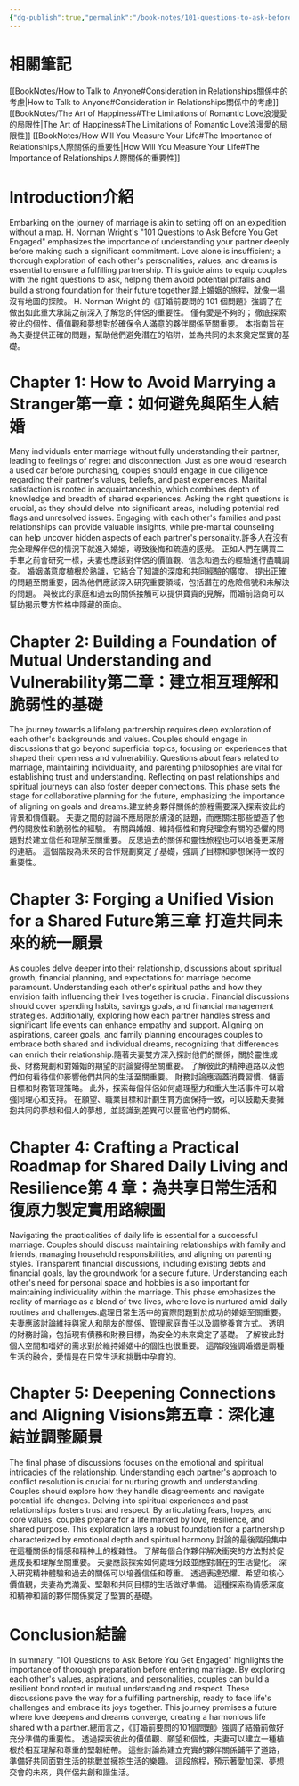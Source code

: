 ```yaml
---
{"dg-publish":true,"permalink":"/book-notes/101-questions-to-ask-before-you-get-engaged/","dgPassFrontmatter":true,"created":"2024-11-24T10:41:52.061+08:00","updated":"2024-11-27T22:54:35.535+08:00"}
---
```


# 相關筆記
[[BookNotes/How to Talk to Anyone#Consideration in Relationships關係中的考慮\|How to Talk to Anyone#Consideration in Relationships關係中的考慮]]
[[BookNotes/The Art of Happiness#The Limitations of Romantic Love浪漫愛的局限性\|The Art of Happiness#The Limitations of Romantic Love浪漫愛的局限性]]
[[BookNotes/How Will You Measure Your Life#The Importance of Relationships人際關係的重要性\|How Will You Measure Your Life#The Importance of Relationships人際關係的重要性]]
# Introduction介紹

Embarking on the journey of marriage is akin to setting off on an expedition without a map. H. Norman Wright's "101 Questions to Ask Before You Get Engaged" emphasizes the importance of understanding your partner deeply before making such a significant commitment. Love alone is insufficient; a thorough exploration of each other's personalities, values, and dreams is essential to ensure a fulfilling partnership. This guide aims to equip couples with the right questions to ask, helping them avoid potential pitfalls and build a strong foundation for their future together.踏上婚姻的旅程，就像一場沒有地圖的探險。 H. Norman Wright 的《訂婚前要問的 101 個問題》強調了在做出如此重大承諾之前深入了解您的伴侶的重要性。 僅有愛是不夠的； 徹底探索彼此的個性、價值觀和夢想對於確保令人滿意的夥伴關係至關重要。 本指南旨在為夫妻提供正確的問題，幫助他們避免潛在的陷阱，並為共同的未來奠定堅實的基礎。

# Chapter 1: How to Avoid Marrying a Stranger第一章：如何避免與陌生人結婚

Many individuals enter marriage without fully understanding their partner, leading to feelings of regret and disconnection. Just as one would research a used car before purchasing, couples should engage in due diligence regarding their partner's values, beliefs, and past experiences. Marital satisfaction is rooted in acquaintanceship, which combines depth of knowledge and breadth of shared experiences. Asking the right questions is crucial, as they should delve into significant areas, including potential red flags and unresolved issues. Engaging with each other's families and past relationships can provide valuable insights, while pre-marital counseling can help uncover hidden aspects of each partner's personality.許多人在沒有完全理解伴侶的情況下就進入婚姻，導致後悔和疏遠的感覺。 正如人們在購買二手車之前會研究一樣，夫妻也應該對伴侶的價值觀、信念和過去的經驗進行盡職調查。 婚姻滿意度植根於熟識，它結合了知識的深度和共同經驗的廣度。 提出正確的問題至關重要，因為他們應該深入研究重要領域，包括潛在的危險信號和未解決的問題。 與彼此的家庭和過去的關係接觸可以提供寶貴的見解，而婚前諮商可以幫助揭示雙方性格中隱藏的面向。

# Chapter 2: Building a Foundation of Mutual Understanding and Vulnerability第二章：建立相互理解和脆弱性的基礎

The journey towards a lifelong partnership requires deep exploration of each other's backgrounds and values. Couples should engage in discussions that go beyond superficial topics, focusing on experiences that shaped their openness and vulnerability. Questions about fears related to marriage, maintaining individuality, and parenting philosophies are vital for establishing trust and understanding. Reflecting on past relationships and spiritual journeys can also foster deeper connections. This phase sets the stage for collaborative planning for the future, emphasizing the importance of aligning on goals and dreams.建立終身夥伴關係的旅程需要深入探索彼此的背景和價值觀。 夫妻之間的討論不應局限於膚淺的話題，而應關注那些塑造了他們的開放性和脆弱性的經驗。 有關與婚姻、維持個性和育兒理念有關的恐懼的問題對於建立信任和理解至關重要。 反思過去的關係和靈性旅程也可以培養更深層的連結。 這個階段為未來的合作規劃奠定了基礎，強調了目標和夢想保持一致的重要性。

# Chapter 3: Forging a Unified Vision for a Shared Future第三章 打造共同未來的統一願景

As couples delve deeper into their relationship, discussions about spiritual growth, financial planning, and expectations for marriage become paramount. Understanding each other's spiritual paths and how they envision faith influencing their lives together is crucial. Financial discussions should cover spending habits, savings goals, and financial management strategies. Additionally, exploring how each partner handles stress and significant life events can enhance empathy and support. Aligning on aspirations, career goals, and family planning encourages couples to embrace both shared and individual dreams, recognizing that differences can enrich their relationship.隨著夫妻雙方深入探討他們的關係，關於靈性成長、財務規劃和對婚姻的期望的討論變得至關重要。 了解彼此的精神道路以及他們如何看待信仰影響他們共同的生活至關重要。 財務討論應涵蓋消費習慣、儲蓄目標和財務管理策略。 此外，探索每個伴侶如何處理壓力和重大生活事件可以增強同理心和支持。 在願望、職業目標和計劃生育方面保持一致，可以鼓勵夫妻擁抱共同的夢想和個人的夢想，並認識到差異可以豐富他們的關係。

# Chapter 4: Crafting a Practical Roadmap for Shared Daily Living and Resilience第 4 章：為共享日常生活和復原力製定實用路線圖

Navigating the practicalities of daily life is essential for a successful marriage. Couples should discuss maintaining relationships with family and friends, managing household responsibilities, and aligning on parenting styles. Transparent financial discussions, including existing debts and financial goals, lay the groundwork for a secure future. Understanding each other's need for personal space and hobbies is also important for maintaining individuality within the marriage. This phase emphasizes the reality of marriage as a blend of two lives, where love is nurtured amid daily routines and challenges.處理日常生活中的實際問題對於成功的婚姻至關重要。 夫妻應該討論維持與家人和朋友的關係、管理家庭責任以及調整養育方式。 透明的財務討論，包括現有債務和財務目標，為安全的未來奠定了基礎。 了解彼此對個人空間和嗜好的需求對於維持婚姻中的個性也很重要。 這階段強調婚姻是兩種生活的融合，愛情是在日常生活和挑戰中孕育的。

# Chapter 5: Deepening Connections and Aligning Visions第五章：深化連結並調整願景

The final phase of discussions focuses on the emotional and spiritual intricacies of the relationship. Understanding each partner's approach to conflict resolution is crucial for nurturing growth and understanding. Couples should explore how they handle disagreements and navigate potential life changes. Delving into spiritual experiences and past relationships fosters trust and respect. By articulating fears, hopes, and core values, couples prepare for a life marked by love, resilience, and shared purpose. This exploration lays a robust foundation for a partnership characterized by emotional depth and spiritual harmony.討論的最後階段集中在這種關係的情感和精神上的複雜性。 了解每個合作夥伴解決衝突的方法對於促進成長和理解至關重要。 夫妻應該探索如何處理分歧並應對潛在的生活變化。 深入研究精神體驗和過去的關係可以培養信任和尊重。 透過表達恐懼、希望和核心價值觀，夫妻為充滿愛、堅韌和共同目標的生活做好準備。 這種探索為情感深度和精神和諧的夥伴關係奠定了堅實的基礎。

# Conclusion結論

In summary, "101 Questions to Ask Before You Get Engaged" highlights the importance of thorough preparation before entering marriage. By exploring each other's values, aspirations, and personalities, couples can build a resilient bond rooted in mutual understanding and respect. These discussions pave the way for a fulfilling partnership, ready to face life's challenges and embrace its joys together. This journey promises a future where love deepens and dreams converge, creating a harmonious life shared with a partner.總而言之，《訂婚前要問的101個問題》強調了結婚前做好充分準備的重要性。 透過探索彼此的價值觀、願望和個性，夫妻可以建立一種植根於相互理解和尊重的堅韌紐帶。 這些討論為建立充實的夥伴關係鋪平了道路，準備好共同面對生活的挑戰並擁抱生活的樂趣。 這段旅程，預示著愛加深、夢想交會的未來，與伴侶共創和諧生活。